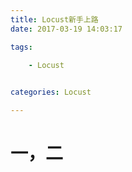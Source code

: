 ```yaml
---
title: Locust新手上路
date: 2017-03-19 14:03:17

tags:

	- Locust
	

categories: Locust

---
```


# 一，二 #


